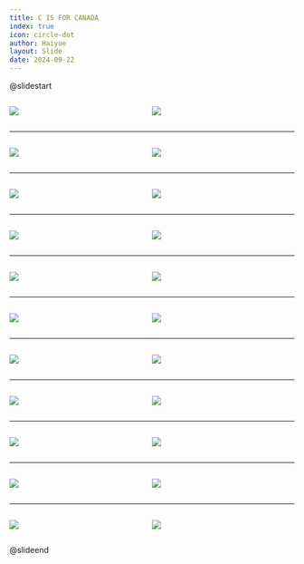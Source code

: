 ```yaml
---
title: C IS FOR CANADA
index: true
icon: circle-dot
author: Haiyue
layout: Slide
date: 2024-09-22
---
```

 
@slidestart

<div style="display:flex">
<div style="flex:1">

![](https://raw.githubusercontent.com/yclord/reading/refs/heads/master/english/Level-T/C%20IS%20FOR%20CANADA/001.webp)
</div>
<div style="flex:1">

![](https://raw.githubusercontent.com/yclord/reading/refs/heads/master/english/Level-T/C%20IS%20FOR%20CANADA/002.webp)
</div>
</div>

---

<div style="display:flex">
<div style="flex:1">

![](https://raw.githubusercontent.com/yclord/reading/refs/heads/master/english/Level-T/C%20IS%20FOR%20CANADA/003.webp)
</div>
<div style="flex:1">

![](https://raw.githubusercontent.com/yclord/reading/refs/heads/master/english/Level-T/C%20IS%20FOR%20CANADA/004.webp)
</div>
</div>

---

<div style="display:flex">
<div style="flex:1">

![](https://raw.githubusercontent.com/yclord/reading/refs/heads/master/english/Level-T/C%20IS%20FOR%20CANADA/005.webp)
</div>
<div style="flex:1">

![](https://raw.githubusercontent.com/yclord/reading/refs/heads/master/english/Level-T/C%20IS%20FOR%20CANADA/006.webp)
</div>
</div>

---

<div style="display:flex">
<div style="flex:1">

![](https://raw.githubusercontent.com/yclord/reading/refs/heads/master/english/Level-T/C%20IS%20FOR%20CANADA/007.webp)
</div>
<div style="flex:1">

![](https://raw.githubusercontent.com/yclord/reading/refs/heads/master/english/Level-T/C%20IS%20FOR%20CANADA/008.webp)
</div>
</div>

---

<div style="display:flex">
<div style="flex:1">

![](https://raw.githubusercontent.com/yclord/reading/refs/heads/master/english/Level-T/C%20IS%20FOR%20CANADA/009.webp)
</div>
<div style="flex:1">

![](https://raw.githubusercontent.com/yclord/reading/refs/heads/master/english/Level-T/C%20IS%20FOR%20CANADA/010.webp)
</div>
</div>

---

<div style="display:flex">
<div style="flex:1">

![](https://raw.githubusercontent.com/yclord/reading/refs/heads/master/english/Level-T/C%20IS%20FOR%20CANADA/011.webp)
</div>
<div style="flex:1">

![](https://raw.githubusercontent.com/yclord/reading/refs/heads/master/english/Level-T/C%20IS%20FOR%20CANADA/012.webp)
</div>
</div>

---

<div style="display:flex">
<div style="flex:1">

![](https://raw.githubusercontent.com/yclord/reading/refs/heads/master/english/Level-T/C%20IS%20FOR%20CANADA/013.webp)
</div>
<div style="flex:1">

![](https://raw.githubusercontent.com/yclord/reading/refs/heads/master/english/Level-T/C%20IS%20FOR%20CANADA/014.webp)
</div>
</div>

---

<div style="display:flex">
<div style="flex:1">

![](https://raw.githubusercontent.com/yclord/reading/refs/heads/master/english/Level-T/C%20IS%20FOR%20CANADA/015.webp)
</div>
<div style="flex:1">

![](https://raw.githubusercontent.com/yclord/reading/refs/heads/master/english/Level-T/C%20IS%20FOR%20CANADA/016.webp)
</div>
</div>

---

<div style="display:flex">
<div style="flex:1">

![](https://raw.githubusercontent.com/yclord/reading/refs/heads/master/english/Level-T/C%20IS%20FOR%20CANADA/017.webp)
</div>
<div style="flex:1">

![](https://raw.githubusercontent.com/yclord/reading/refs/heads/master/english/Level-T/C%20IS%20FOR%20CANADA/018.webp)
</div>
</div>

---

<div style="display:flex">
<div style="flex:1">

![](https://raw.githubusercontent.com/yclord/reading/refs/heads/master/english/Level-T/C%20IS%20FOR%20CANADA/019.webp)
</div>
<div style="flex:1">

![](https://raw.githubusercontent.com/yclord/reading/refs/heads/master/english/Level-T/C%20IS%20FOR%20CANADA/020.webp)
</div>
</div>

---

<div style="display:flex">
<div style="flex:1">

![](https://raw.githubusercontent.com/yclord/reading/refs/heads/master/english/Level-T/C%20IS%20FOR%20CANADA/021.webp)
</div>
<div style="flex:1">

![](https://raw.githubusercontent.com/yclord/reading/refs/heads/master/english/Level-T/C%20IS%20FOR%20CANADA/022.webp)
</div>
</div>

@slideend